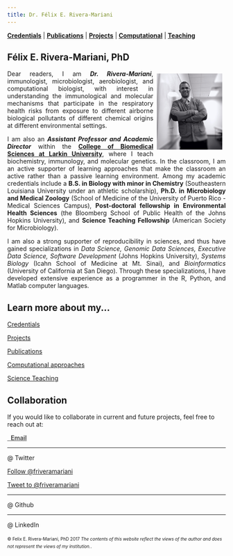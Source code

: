 ```yaml
---
title: Dr. Félix E. Rivera-Mariani
---
```

<!-- Global site tag (gtag.js) - Google Analytics -->
<script async src="https://www.googletagmanager.com/gtag/js?id=UA-103557590-4"></script>
<script>
  window.dataLayer = window.dataLayer || [];
  function gtag(){dataLayer.push(arguments);}
  gtag('js', new Date());

  gtag('config', 'UA-103557590-4');
</script>

[**Credentials**](http://www.friveram.com/about) | [**Publications**](http://www.friveram.com/publications) | [**Projects**](http://www.friveram.com/projects) | [**Computational**](http://www.friveram.com/compbio) | [**Teaching**](http://www.friveram.com/teaching) 

## Félix E. Rivera-Mariani, PhD

<img src="images/RiveraMariani-Photo.JPG" alt="Dr. Rivera-Mariani" align="right" style="width: 30%; height: 30%; margin:8px"> <a name="Dr. Félix E. Rivera-Mariani"></a> 
<div style="text-align:justify"><p>Dear readers, I am <b><i>Dr. Rivera-Mariani</i></b>, immunologist, microbiologist, aerobiologist, and computational biologist, with interest in understanding the immunological and molecular mechanisms that participate in the respiratory health risks from exposure to different airborne biological pollutants of different chemical origins at different environmental settings.</p></div> 

<div style="text-align:justify"><p>I am also an <b><i>Assistant Professor and Academic Director</i></b> within the <b><a href="http://ularkin.org/college-of-biomedical-sciences/" target="_blank">College of Biomedical Sciences at Larkin University</a></b>, where I teach biochemistry, immunology, and molecular genetics. In the classroom, I am an active supporter of learning approaches that make the classroom an active rather than a passive learning environment. Among my academic credentials include a <b>B.S. in Biology with minor in Chemistry</b> (Southeastern Louisiana University under an athletic scholarship), <b>Ph.D. in Microbiology and Medical Zoology</b> (School of Medicine of the University of Puerto Rico - Medical Sciences Campus), <b>Post-doctoral fellowship in Environmental Health Sciences</b> (the Bloomberg School of Public Health of the Johns Hopkins University), and <b>Science Teaching Fellowship</b> (American Society for Microbiology).</p></div> 

<div style="text-align:justify"><p>I am also a strong supporter of reproducibility in sciences, and thus have gained specializations in <i>Data Science, Genomic Data Sciences, Executive Data Science, Software Development</i> (Johns Hopkins University), <i>Systems Biology</i> (Icahn School of Medicine at Mt. Sinai), and <i>Bioinformatics</i> (University of California at San Diego). Through these specializations, I have developed extensive experience as a programmer in the R, Python, and Matlab computer languages.</p></div> 

## Learn more about my...

<a href="http://www.friveram.com/about" target="_blank">Credentials</a>

<a href="http://www.friveram.com/projects" target="_blank">Projects</a>

<a href="http://www.friveram.com/publications" target="_blank">Publications</a>

<a href="http://www.friveram.com/compbio" target="_blank">Computational approaches</a>

<a href="http://www.friveram.com/teaching" target="_blank">Science Teaching</a>

## Collaboration 

If you would like to collaborate in current and future projects, feel free to reach out at:

<a href="mailto:friveramariani@gmail.com" target="_blank" style="color:#515151;"><i class="fa fa-envelope" style="font-size:1em"></i> &nbsp; <b>Email</b><br></a>

---
@ Twitter

<a href="https://twitter.com/friveramariani?ref_src=twsrc%5Etfw" class="twitter-follow-button" data-show-count="false">Follow @friveramariani</a><script async src="https://platform.twitter.com/widgets.js" charset="utf-8"></script>

<a href="https://twitter.com/intent/tweet?screen_name=friveramariani&ref_src=twsrc%5Etfw" class="twitter-mention-button" data-show-count="false">Tweet to @friveramariani</a><script async src="https://platform.twitter.com/widgets.js" charset="utf-8"></script> 

---
@ Github

<div class="github-card" data-user="friveramariani"></div>
<script src="http://lab.lepture.com/github-cards/widget.js"></script>

---
@ LinkedIn

<script src="//platform.linkedin.com/in.js" type="text/javascript"></script>
<script type="IN/MemberProfile" data-id="http://www.linkedin.com/in/felixeriveramariani" data-format="hover" data-related="false" data-text="Felix E. Rivera-Mariani, PhD"></script>



<font size="1">&#169; Felix E. Rivera-Mariani, PhD 2017 <i>The contents of this website reflect the views of the author and does not represent the views of my institution.</i>.</font>
